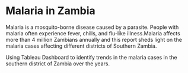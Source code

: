 # Malaria in Zambia

Malaria is a mosquito-borne disease caused by a parasite. People with malaria often experience fever, chills, and flu-like illness.Malaria affects more than 4 million Zambians annually and this report sheds light on the malaria cases affecting different districts of Southern Zambia.

Using Tableau Dashboard to identify trends in the malaria cases in the southern district of Zambia over the years.
